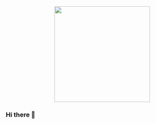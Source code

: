 <div id="header" align="center">
  <img src="https://media.giphy.com/media/v1.Y2lkPTc5MGI3NjExMTN5dm5pZjdxeHBhcGVldDhqNm5renF2bzlpYmh5a2c0amk5YTQybCZlcD12MV9pbnRlcm5hbF9naWZfYnlfaWQmY3Q9Zw/WE59KFXbaf6tsAn2zW/giphy.gif" width="250"/>
</div>

### Hi there 👋

<!--
**anhnguyen148/anhnguyen148** is a ✨ _special_ ✨ repository because its `README.md` (this file) appears on your GitHub profile.

Here are some ideas to get you started:

- 🔭 I’m currently working on ...
- 🌱 I’m currently learning ...
- 👯 I’m looking to collaborate on ...
- 🤔 I’m looking for help with ...
- 💬 Ask me about ...
- 📫 How to reach me: ...
- 😄 Pronouns: ...
- ⚡ Fun fact: ...
-->
